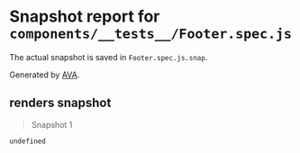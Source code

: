 # Snapshot report for `components/__tests__/Footer.spec.js`

The actual snapshot is saved in `Footer.spec.js.snap`.

Generated by [AVA](https://ava.li).

## renders snapshot

> Snapshot 1

    undefined
